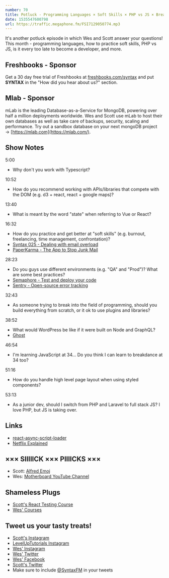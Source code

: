 ```yaml
---
number: 70
title: Potluck - Programming Languages × Soft Skills × PHP vs JS × Breakdancing x Spice Blends
date: 1535547600798
url: https://traffic.megaphone.fm/FSI7129050774.mp3
---
```


It's another potluck episode in which Wes and Scott answer your questions! This month - programming languages, how to practice soft skills, PHP vs JS, is it every too late to become a developer, and more.

## Freshbooks - Sponsor

Get a 30 day free trial of Freshbooks at [freshbooks.com/syntax](https://freshbooks.com/syntax) and put **SYNTAX** in the "How did you hear about us?" section.

## Mlab - Sponsor

mLab is the leading Database-as-a-Service for MongoDB, powering over half a million deployments worldwide. Wes and Scott use mLab to host their own databases as well as take care of backups, security, scaling and performance. Try out a sandbox database on your next mongoDB project → [https://mlab.com](https://mlab.com/).

## Show Notes

5:00

* Why don't you work with Typescript?

10:52

* How do you recommend working with APIs/libraries that compete with the DOM (e.g. d3 + react, react + google maps)?

13:40

* What is meant by the word "state" when referring to Vue or React?

16:32

* How do you practice and get better at "soft skills" (e.g. burnout, freelancing, time management, confrontation)?
* [Syntax 025 - Dealing with email overload](https://syntax.fm/show/025/dealing-with-email-overload-and-and-prettier-setups)
* [PaperKarma - The App to Stop Junk Mail](https://www.paperkarma.com/)

28:23

* Do you guys use different environments (e.g. "QA" and "Prod")? What are some best practices?
* [Semaphore - Test and deploy your code](https://semaphoreci.com/)
* [Sentry - Open-source error tracking](https://sentry.io/welcome/)

32:43

* As someone trying to break into the field of programming, should you build everything from scratch, or it ok to use plugins and libraries?

38:52

* What would WordPress be like if it were built on Node and GraphQL?
* [Ghost](https://ghost.org/)

46:54

* I'm learning JavaScript at 34... Do you think I can learn to breakdance at 34 too?

51:16

* How do you handle high level page layout when using styled components?

53:13

* As a junior dev, should I switch from PHP and Laravel to full stack JS? I love PHP, but JS is taking over.

## Links

* [react-async-script-loader](https://github.com/leozdgao/react-async-script-loader#readme)
* [Netflix Explained](https://www.netflix.com/title/80216752)

## ××× SIIIIICK ××× PIIIICKS ×××

* Scott: [Alfred Emoj](https://github.com/sindresorhus/alfred-emoj)
* Wes: [Motherboard YouTube Channel](https://www.youtube.com/user/MotherboardTV)

## Shameless Plugs

* [Scott's React Testing Course](https://LevelUpTutorials.com/pro)
* [Wes' Courses](https://wesbos.com/courses)

## Tweet us your tasty treats!

* [Scott's Instagram](https://www.instagram.com/stolinski/)
* [LevelUpTutorials Instagram](https://www.instagram.com/LevelUpTutorials/)
* [Wes' Instagram](https://www.instagram.com/wesbos/)
* [Wes' Twitter](https://twitter.com/wesbos)
* [Wes' Facebook](https://www.facebook.com/wesbos.developer)
* [Scott's Twitter](https://twitter.com/stolinski)
* Make sure to include [@SyntaxFM](https://twitter.com/SyntaxFM) in your tweets
